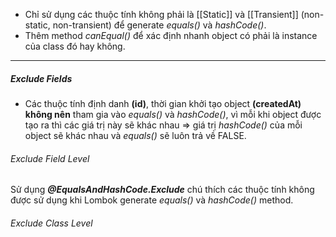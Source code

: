 - Chỉ sử dụng các thuộc tính không phải là [[Static]] và [[Transient]] (non-static, non-transient) để generate *equals()* và *hashCode()*.
- Thêm method *canEqual()* để xác định nhanh object có phải là instance của class đó hay không.
---
##### Exclude Fields
- Các thuộc tính định danh **(id)**, thời gian khởi tạo object **(createdAt)** **không nên** tham gia vào *equals()* và *hashCode()*, vì mỗi khi object được tạo ra thì các giá trị này sẽ khác nhau => giá trị *hashCode()* của mỗi object sẽ khác nhau và *equals()* sẽ luôn trả về FALSE.
###### Exclude Field Level
Sử dụng _**@EqualsAndHashCode.Exclude**_ chú thích các thuộc tính không được sử dụng khi Lombok generate _equals()_ và _hashCode()_ method.

###### Exclude Class Level
